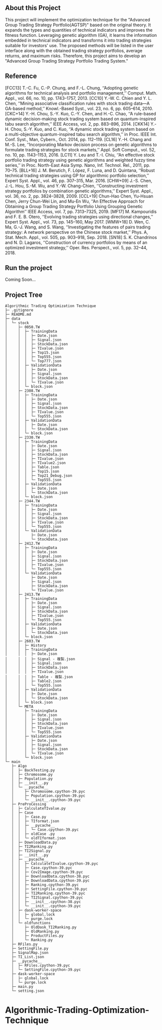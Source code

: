 ## About this Project
This project will implement the optimization technique for the "Advanced Group Trading Strategy Portfolio(AGTSP)" based on the original theory. It expands the types and quantities of technical indicators and improves the fitness function. Leveraging genetic algorithm (GA), it learns the information embedded in technical indicators and transforms it into trading strategies suitable for investors' use. The proposed methods will be listed in the user interface along with the obtained trading strategy portfolios, average returns, and maximum risks. Therefore, this project aims to develop an "Advanced Group Trading Strategy Portfolio Trading System."

## Reference 
[FCC13] T.-C. Fu, C.-P. Chung, and F.-L. Chung, ‘‘Adopting genetic algorithms for technical analysis and portfolio management,’’ Comput. Math. Appl., vol. 66, no. 10, pp. 1743–1757, 2013.
[CC10] Y.-W. C. Chien and Y. L. Chen, ‘‘Mining associative classification rules with stock trading data—A GA-based method,’’ Knowl.-Based Syst., vol. 23, no. 6, pp. 605–614, 2010.
[CKC+14] Y.-H. Chou, S.-Y. Kuo, C.-Y. Chen, and H.-C. Chao, ‘‘A rule-based dynamic decision-making stock trading system based on quantum-inspired tabu search algorithm,’’ IEEE Access, vol. 2, pp. 883–896, 2014.
[CKK14] Y.-H. Chou, S.-Y. Kuo, and C. Kuo, ‘‘A dynamic stock trading system based on a multi-objective quantum-inspired tabu search algorithm,’’ in Proc. IEEE Int. Conf. Syst., Man, Cybern., Oct. 2014, pp. 112–119.
[CL16] Y.-H. Chang and M.-S. Lee, ‘‘Incorporating Markov decision process on genetic algorithms to formulate trading strategies for stock markets,’’ Appl. Soft Comput., vol. 52, no. 10, pp. 1143–1153, 2016. 
[LC11] Y. Leu and T.-I. Chiu, ‘‘An effective stock portfolio trading strategy using genetic algorithms and weighted fuzzy time series,’’ in Proc. North-East Asia Symp. Nano, Inf. Technol. Rel., 2011, pp. 70–75. 
[BLL+16] J. M. Berutich, F. López, F. Luna, and D. Quintana, ‘‘Robust technical trading strategies using GP for algorithmic portfolio selection,’’ Expert Syst. Appl., vol. 46, pp. 307–315, Mar. 2016.
[CHW+09] J.-S. Chen, J.-L. Hou, S.-M. Wu, and Y.-W. Chang-Chien, ‘‘Constructing investment strategy portfolios by combination genetic algorithms,’’ Expert Syst. Appl., vol. 36, no. 2, pp. 3824–3828, 2009. 
[CCL+19] Chun-Hao Chen, Yu-Hsuan Chen, Jerry Chun-Wei Lin, and Mu-En Wu, ‘‘An Effective Approach for Obtaining a Group Trading Strategy Portfolio Using Grouping Genetic Algorithm’’ IEEE Access, vol. 7, pp. 7313–7325, 2019. 
[MF17] M. Kampouridis and F. E. B. Otero, ‘‘Evolving trading strategies using directional changes,’’ Expert Syst. Appl., vol. 73, pp. 145–160, May 2017.
[WMW+18] D. Wen, C. Ma, G.-J. Wang, and S. Wang, ‘‘Investigating the features of pairs trading strategy: A network perspective on the Chinese stock market,’’ Phys. A, Stat. Mech. Appl., vol. 505, pp. 903–918, Sep. 2018.
[SN18] S. K. Chandrinos and N. D. Lagaros, ‘‘Construction of currency portfolios by means of an optimized investment strategy,’’ Oper. Res. Perspect., vol. 5, pp. 32–44, 2018.

## Run the project

Coming Soon...

## Project Tree
```
Algorithmic Trading Optimization Technique
├─ .gitignore
├─ README.md
├─ data
│  └─ stock
│     ├─ 0050.TW
│     │  ├─ TrainingData
│     │  │  ├─ Date.json
│     │  │  ├─ Signal.json
│     │  │  ├─ StockData.json
│     │  │  ├─ TIvalue.json
│     │  │  ├─ Top15.json
│     │  │  ├─ Top555.json
│     │  │  └─ Top777.json
│     │  ├─ ValidationData
│     │  │  ├─ Date.json
│     │  │  ├─ Signal.json
│     │  │  ├─ StockData.json
│     │  │  └─ TIvalue.json
│     │  └─ block.json
│     ├─ 2308.TW
│     │  ├─ TrainingData
│     │  │  ├─ Date.json
│     │  │  ├─ Signal.json
│     │  │  ├─ StockData.json
│     │  │  ├─ TIvalue.json
│     │  │  └─ Top555.json
│     │  ├─ ValidationData
│     │  │  ├─ Date.json
│     │  │  └─ StockData.json
│     │  └─ block.json
│     ├─ 2330.TW
│     │  ├─ TrainingData
│     │  │  ├─ Date.json
│     │  │  ├─ Signal.json
│     │  │  ├─ StockData.json
│     │  │  ├─ TIvalue.json
│     │  │  ├─ TIvalue2.json
│     │  │  ├─ Table.json
│     │  │  ├─ Top15.json
│     │  │  ├─ Top21_Debug.json
│     │  │  └─ Top555.json
│     │  ├─ ValidationData
│     │  │  ├─ Date.json
│     │  │  └─ StockData.json
│     │  └─ block.json
│     ├─ 2344.TW
│     │  ├─ TrainingData
│     │  │  ├─ Date.json
│     │  │  ├─ Signal.json
│     │  │  ├─ StockData.json
│     │  │  ├─ TIvalue.json
│     │  │  └─ Top555.json
│     │  └─ ValidationData
│     │     ├─ Date.json
│     │     └─ StockData.json
│     ├─ 2412.TW
│     │  ├─ TrainingData
│     │  │  ├─ Date.json
│     │  │  ├─ Signal.json
│     │  │  ├─ StockData.json
│     │  │  ├─ TIvalue.json
│     │  │  └─ Top555.json
│     │  └─ ValidationData
│     │     ├─ Date.json
│     │     ├─ Signal.json
│     │     ├─ StockData.json
│     │     └─ TIvalue.json
│     ├─ 2413.TW
│     │  ├─ TrainingData
│     │  │  ├─ Date.json
│     │  │  ├─ Signal.json
│     │  │  ├─ StockData.json
│     │  │  ├─ TIvalue.json
│     │  │  └─ Top555.json
│     │  ├─ ValidationData
│     │  │  ├─ Date.json
│     │  │  └─ StockData.json
│     │  └─ block.json
│     ├─ 2603.TW
│     │  ├─ History
│     │  ├─ TrainingData
│     │  │  ├─ Date.json
│     │  │  ├─ Signal - 複製.json
│     │  │  ├─ Signal.json
│     │  │  ├─ StockData.json
│     │  │  ├─ TIvalue.json
│     │  │  ├─ Table - 複製.json
│     │  │  ├─ Table2.json
│     │  │  └─ Top555.json
│     │  ├─ ValidationData
│     │  │  ├─ Date.json
│     │  │  └─ StockData.json
│     │  └─ block.json
│     └─ META
│        ├─ TrainingData
│        │  ├─ Date.json
│        │  ├─ Signal.json
│        │  ├─ StockData.json
│        │  ├─ TIvalue.json
│        │  └─ Top555.json
│        ├─ ValidationData
│        │  ├─ Date.json
│        │  ├─ Signal.json
│        │  ├─ StockData.json
│        │  └─ TIvalue.json
│        └─ block.json
└─ main
   ├─ Algo
   │  ├─ BackTesting.py
   │  ├─ Chromosome.py
   │  ├─ Population.py
   │  ├─ __init__.py
   │  └─ __pycache__
   │     ├─ Chromosome.cpython-39.pyc
   │     ├─ Population.cpython-39.pyc
   │     └─ __init__.cpython-39.pyc
   ├─ PreProCessing
   │  ├─ CalculateTIvalue.py
   │  ├─ Case
   │  │  ├─ Case.py
   │  │  ├─ TIformat.json
   │  │  ├─ __pycache__
   │  │  │  └─ Case.cpython-39.pyc
   │  │  ├─ oldCase .py
   │  │  └─ oldTIformat.json
   │  ├─ DownloadData.py
   │  ├─ TI2Ranking.py
   │  ├─ TI2Signal.py
   │  ├─ __init__.py
   │  ├─ __pycache__
   │  │  ├─ CalculateTIvalue.cpython-39.pyc
   │  │  ├─ Case.cpython-39.pyc
   │  │  ├─ Cov2Image.cpython-39.pyc
   │  │  ├─ DownloadData.cpython-38.pyc
   │  │  ├─ DownloadData.cpython-39.pyc
   │  │  ├─ Ranking.cpython-39.pyc
   │  │  ├─ SettingFile.cpython-39.pyc
   │  │  ├─ TI2Ranking.cpython-39.pyc
   │  │  ├─ TI2Signal.cpython-39.pyc
   │  │  ├─ __init__.cpython-38.pyc
   │  │  └─ __init__.cpython-39.pyc
   │  ├─ dask-worker-space
   │  │  ├─ global.lock
   │  │  └─ purge.lock
   │  └─ oldfunctions
   │     ├─ OldDask_TI2Ranking.py
   │     ├─ OldRanking.py
   │     ├─ ProductFiles.py
   │     └─ Ranking.py
   ├─ RFiles.py
   ├─ SettingFile.py
   ├─ SignalMap.json
   ├─ TI_List.json
   ├─ __pycache__
   │  ├─ RFiles.cpython-39.pyc
   │  └─ SettingFile.cpython-39.pyc
   ├─ dask-worker-space
   │  ├─ global.lock
   │  └─ purge.lock
   ├─ main.py
   └─ setting.json

```
# Algorithmic-Trading-Optimization-Technique
